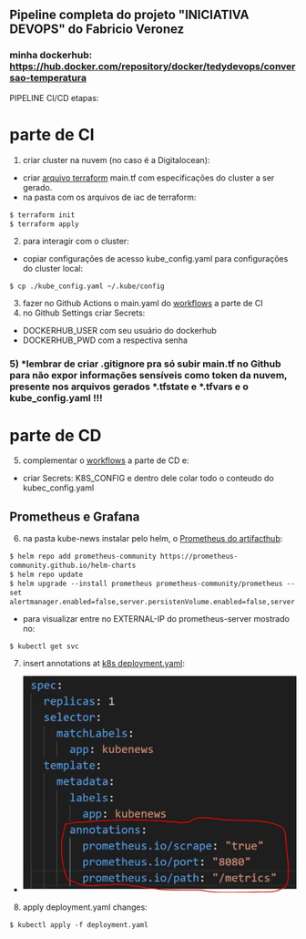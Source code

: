 ## Pipeline completa do projeto "INICIATIVA DEVOPS" do Fabricio Veronez
### minha dockerhub: https://hub.docker.com/repository/docker/tedydevops/conversao-temperatura
PIPELINE CI/CD etapas:
# parte de CI
 1) criar cluster na nuvem (no caso é a Digitalocean): 
 - criar [arquivo terraform](https://github.com/tedydevops/kube-news/tree/main/iac) main.tf com especificações do cluster a ser gerado.
 - na pasta com os arquivos de iac de terraform:
~~~linux
$ terraform init
$ terraform apply
~~~
 2) para interagir com o cluster: 
 - copiar configurações de acesso kube_config.yaml para configurações do cluster local:
~~~linux
$ cp ./kube_config.yaml ~/.kube/config
~~~
 3) fazer no Github Actions o main.yaml do [workflows](https://github.com/tedydevops/kube-news/tree/main/.github/workflows) a parte de CI
 4) no Github Settings criar Secrets: 
  - DOCKERHUB_USER com seu usuário do dockerhub
  - DOCKERHUB_PWD com a respectiva senha
### 5) *lembrar de criar .gitignore pra só subir main.tf no Github para não expor informações sensíveis como token da nuvem, presente nos arquivos gerados *.tfstate e *.tfvars e o kube_config.yaml !!!
# parte de CD
 5) complementar o [workflows](https://github.com/tedydevops/kube-news/tree/main/.github/workflows) a parte de CD e:
 - criar Secrets: K8S_CONFIG  e dentro dele colar todo o conteudo do kubec_config.yaml

## Prometheus e Grafana

6) na pasta kube-news instalar pelo helm, o [Prometheus do artifacthub](https://artifacthub.io/packages/helm/prometheus-community/prometheus):
~~~linux
$ helm repo add prometheus-community https://prometheus-community.github.io/helm-charts
$ helm repo update
$ helm upgrade --install prometheus prometheus-community/prometheus --set alertmanager.enabled=false,server.persistenVolume.enabled=false,server.service.type=LoadBalancer,server.global.scrape_interval=10s
~~~
- para visualizar entre no EXTERNAL-IP do prometheus-server mostrado no: 
~~~linux
$ kubectl get svc
~~~
7) insert annotations at [k8s deployment.yaml](https://github.com/tedydevops/kube-news/tree/main/k8s):
- ![alt text](https://github.com/tedydevops/kube-news/blob/main/annotations.JPG)
8) apply deployment.yaml changes:
 ~~~linux
$ kubectl apply -f deployment.yaml
~~~~
